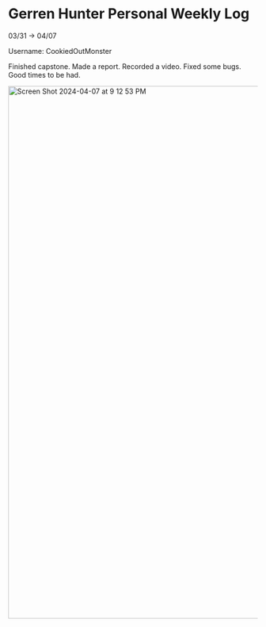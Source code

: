 # Gerren Hunter Personal Weekly Log

03/31 -> 04/07

Username: CookiedOutMonster

Finished capstone. Made a report. Recorded a video. Fixed some bugs. Good times to be had. 

<img width="1075" alt="Screen Shot 2024-04-07 at 9 12 53 PM" src="https://github.com/COSC-499-W2023/year-long-project-team-21/assets/44909431/409aaeb9-7eb8-4d21-9739-a3d625393aaf">

